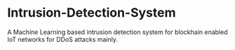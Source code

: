 # Intrusion-Detection-System
A Machine Learning based intrusion detection system for blockhain enabled IoT networks for DDoS attacks mainly.
